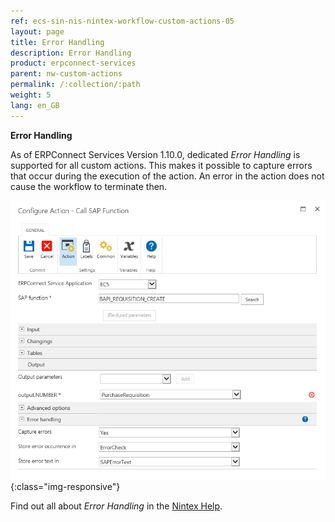 ```yaml
---
ref: ecs-sin-nis-nintex-workflow-custom-actions-05
layout: page
title: Error Handling
description: Error Handling
product: erpconnect-services
parent: nw-custom-actions
permalink: /:collection/:path
weight: 5
lang: en_GB
---
```


**Error Handling**

As of ERPConnect Services Version 1.10.0, dedicated *Error Handling* is supported for all custom actions.
This makes it possible to capture errors that occur during the execution of the action. An error in the action does not cause the workflow to terminate then. 

![ECS-Nintex-WorkflowAction_ErrorHandling](/img/content/ECS-Nintex-WorkflowAction_ErrorHandling.png){:class="img-responsive"}

Find out all about *Error Handling* in the [Nintex Help](https://help.nintex.com/en-us/nintex2013/help/Workflow/RootCategory/Designer/Nintex.Workflow.ErrorHandling.htm).



